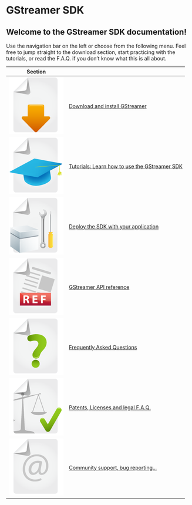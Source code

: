 # GStreamer SDK

## Welcome to the GStreamer SDK documentation!

Use the navigation bar on the left or choose from the following menu.
Feel free to jump straight to the download section, start practicing
with the tutorials, or read the F.A.Q. if you don’t know what this is
all about.


| Section | |
|--|--|
| [![](attachments/download.png)](Installing+the+SDK.markdown) | [Download and install GStreamer](Installing+the+SDK.markdown) |
| [![](attachments/tutorials.png)](Tutorials.markdown) | [Tutorials: Learn how to use the GStreamer SDK](Tutorials.markdown) |
| [![](attachments/deploy.png)](Deploying+your+application.markdown) | [Deploy the SDK with your application](Deploying+your+application) |
| [![](attachments/reference.png)](GStreamer+reference.markdown) | [GStreamer API reference](GStreamer+reference.markdown) |
| [![](attachments/faq.png)](Frequently+Asked+Questions.markdown) | [Frequently Asked Questions](Frequently+Asked+Questions.markdown) |
|  [![](attachments/legal.png)](Legal+information.markdown) | [Patents, Licenses and legal F.A.Q.](Legal+information.markdown) |
|  [![](attachments/contact.png)](Contact.markdown) | [Community support, bug reporting...](Contact.markdown) |

